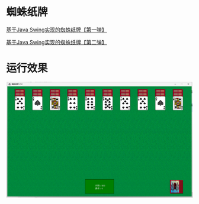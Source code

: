 # 蜘蛛纸牌

[基于Java Swing实现的蜘蛛纸牌【第一弹】](https://www.bilibili.com/video/BV1w4421c7rb/?spm_id_from=333.999.0.0&vd_source=75530fa0c98edda53ac8b01a1084c7c8)

[基于Java Swing实现的蜘蛛纸牌【第二弹】](https://www.bilibili.com/video/BV1GS421N7Sm/?vd_source=75530fa0c98edda53ac8b01a1084c7c8)


# 运行效果

![效果](./doc/1.png)